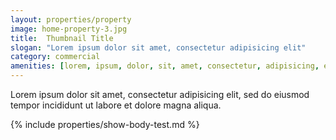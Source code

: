 ```yaml
---
layout: properties/property
image: home-property-3.jpg
title:  Thumbnail Title
slogan: "Lorem ipsum dolor sit amet, consectetur adipisicing elit"
category: commercial
amenities: [lorem, ipsum, dolor, sit, amet, consectetur, adipisicing, elit, sed, do, eiusmod]
---
```


Lorem ipsum dolor sit amet, consectetur adipisicing elit, sed do eiusmod tempor incididunt ut labore et dolore magna aliqua.

{% include properties/show-body-test.md %}

